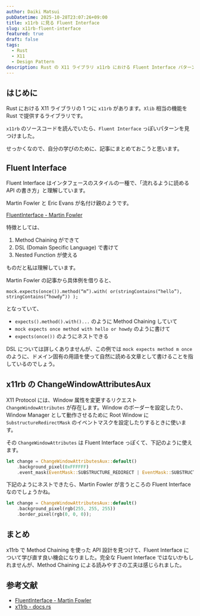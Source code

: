 ```yaml
---
author: Daiki Matsui
pubDatetime: 2025-10-28T23:07:26+09:00
title: x11rb に見る Fluent Interface
slug: x11rb-fluent-interface
featured: true
draft: false
tags:
  - Rust
  - X11
  - Design Pattern
description: Rust の X11 ライブラリ x11rb における Fluent Interface パターン
---
```


## はじめに

Rust における X11 ライブラリの 1 つに `x11rb` があります。`Xlib` 相当の機能を Rust で提供するライブラリです。

`x11rb` のソースコードを読んでいたら、`Fluent Interface` っぽいパターンを見つけました。

せっかくなので、自分の学びのために、記事にまとめておこうと思います。

## Fluent Interface

Fluent Interface はインタフェースのスタイルの一種で、「流れるように読める API の書き方」と理解しています。

Martin Fowler と Eric Evans が名付け親のようです。

[FluentInterface - Martin Fowler](https://martinfowler.com/bliki/FluentInterface.html)

特徴としては、

1. Method Chaining ができて
2. DSL (Domain Specific Language) で書けて
3. Nested Function が使える

ものだと私は理解しています。

Martin Fowler の記事から具体例を借りると、

```
mock.expects(once()).method(“m”).with( or(stringContains(“hello”), stringContains(“howdy”)) );
```

となっていて、

- `expects().method().with()...` のように Method Chaining していて
- `mock expects once method with hello or howdy` のように書けて
- `expects(once())` のようにネストできる

DSL については詳しくありませんが、この例では `mock expects method m once` のように、ドメイン固有の用語を使って自然に読める文章として書けることを指しているのでしょう。

## x11rb の ChangeWindowAttributesAux

X11 Protocol には、Window 属性を変更するリクエスト `ChangeWindowAttributes` が存在します。Window のボーダーを設定したり、Window Manager として動作させるために Root Window に `SubstructureRedirectMask` のイベントマスクを設定したりするときに使います。

その `ChangeWindowAttributes` は Fluent Interface っぽくて、下記のように使えます。

```rust
let change = ChangeWindowAttributesAux::default()
    .background_pixel(0xFFFFFF)
    .event_mask(EventMask::SUBSTRUCTURE_REDIRECT | EventMask::SUBSTRUCTURE_NOTIFY);
```

下記のようにネストできたら、Martin Fowler が言うところの Fluent Interface なのでしょうかね。

```rust
let change = ChangeWindowAttributesAux::default()
    .background_pixel(rgb(255, 255, 255))
    .border_pixel(rgb(0, 0, 0));
```

## まとめ

x11rb で Method Chaining を使った API 設計を見つけて、Fluent Interface について学び直す良い機会になりました。完全な Fluent Interface ではないかもしれませんが、Method Chaining による読みやすさの工夫は感じられました。

## 参考文献

- [FluentInterface - Martin Fowler](https://martinfowler.com/bliki/FluentInterface.html)
- [x11rb - docs.rs](https://docs.rs/x11rb/latest/x11rb/)

